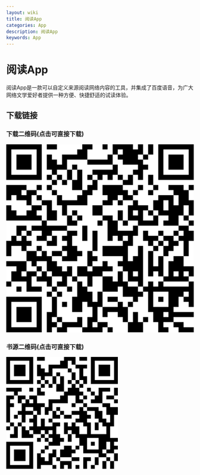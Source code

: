 ```yaml
---
layout: wiki
title: 阅读App
categories: App
description: 阅读App
keywords: App
---
```


# 阅读App

阅读App是一款可以自定义来源阅读网络内容的工具，并集成了百度语音，为广大网络文学爱好者提供一种方便、快捷舒适的试读体验。

## 下载链接

### 下载二维码(点击可直接下载)

[![下载二维码](/images/wiki/YueDu_QR.png)](https://github.com/wonphe/YueDu/releases/download/2.20.011915/YueDu_2.20.011915.apk)

### 书源二维码(点击可直接下载)

[![书源二维码](/images/wiki/YueDu_BookSource.png)](https://www.0x16.top/myBookSource)
